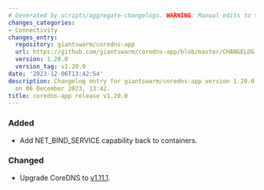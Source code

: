```yaml
---
# Generated by scripts/aggregate-changelogs. WARNING: Manual edits to this files will be overwritten.
changes_categories:
- Connectivity
changes_entry:
  repository: giantswarm/coredns-app
  url: https://github.com/giantswarm/coredns-app/blob/master/CHANGELOG.md#1200---2023-12-06
  version: 1.20.0
  version_tag: v1.20.0
date: '2023-12-06T13:42:54'
description: Changelog entry for giantswarm/coredns-app version 1.20.0, published
  on 06 December 2023, 13:42.
title: coredns-app release v1.20.0
---
```


### Added
- Add NET_BIND_SERVICE capability back to containers.
### Changed
- Upgrade CoreDNS to [v1.11.1](https://github.com/coredns/coredns/releases/tag/v1.11.1).
